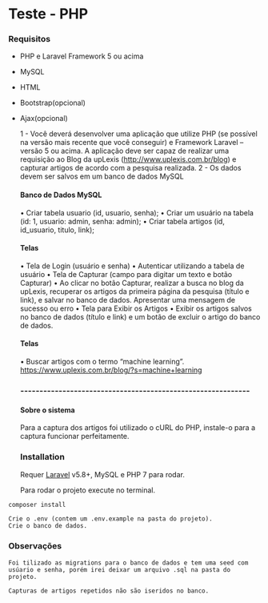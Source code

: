 # Teste - PHP

### Requisitos

  - PHP e Laravel Framework 5 ou acima
  - MySQL
  - HTML
  - Bootstrap(opcional)
  - Ajax(opcional)

    1 - Você deverá desenvolver uma aplicação que utilize PHP (se possível na
    versão mais recente que você conseguir) e Framework Laravel – versão 5 ou
    acima. A aplicação deve ser capaz de realizar uma requisição ao Blog da
    upLexis (http://www.uplexis.com.br/blog) e capturar artigos de acordo com a
    pesquisa realizada.
    2 - Os dados devem ser salvos em um banco de dados MySQL
    
    ####  Banco de Dados MySQL
    • Criar tabela usuario (id, usuario, senha);
    • Criar um usuário na tabela (id: 1, usuario: admin, senha: admin);
    • Criar tabela artigos (id, id_usuario, titulo, link);
    
    ####  Telas

    • Tela de Login (usuário e senha)
    • Autenticar utilizando a tabela de usuário
    • Tela de Capturar (campo para digitar um texto e botão Capturar)
    • Ao clicar no botão Capturar, realizar a busca no blog da upLexis,
    recuperar os artigos da primeira página da pesquisa (título e link), e
    salvar no banco de dados. Apresentar uma mensagem de sucesso ou
    erro
    • Tela para Exibir os Artigos
    • Exibir os artigos salvos no banco de dados (título e link) e um botão de
    excluir o artigo do banco de dados.
    
    ####  Telas

    • Buscar artigos com o termo “machine
    learning”. https://www.uplexis.com.br/blog/?s=machine+learning

    ### ------------------------------------------------------------

    #### Sobre o sistema

    Para a captura dos artigos foi utilizado o cURL do PHP, instale-o para a captura funcionar perfeitamente.

    ### Installation

    Requer [Laravel](https://laravel.com/) v5.8+, MySQL e PHP 7 para rodar.

    Para rodar o projeto execute no terminal.

```sh
composer install
```
    Crie o .env (contem um .env.example na pasta do projeto).
    Crie o banco de dados.

   ### Observações
    Foi tilizado as migrations para o banco de dados e tem uma seed com usúario e senha, porém irei deixar um arquivo .sql na pasta do projeto.
  
    Capturas de artigos repetidos não são iseridos no banco.
